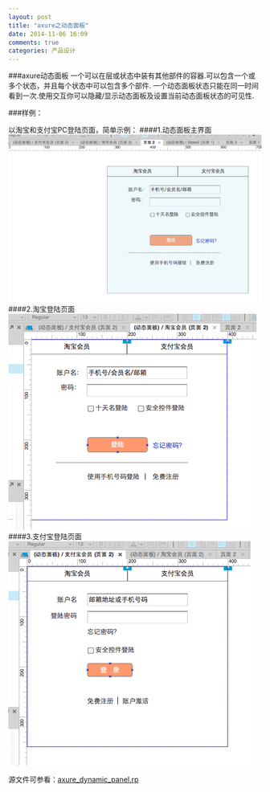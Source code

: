 ```yaml
---
layout: post
title: "axure之动态面板"
date: 2014-11-06 16:09
comments: true
categories: 产品设计
---
```


###axure动态面板
    一个可以在层或状态中装有其他部件的容器.可以包含一个或多个状态，并且每个状态中可以包含多个部件.
    一个动态面板状态只能在同一时间看到一次.使用交互你可以隐藏/显示动态面板及设置当前动态面板状态的可见性.
    
###样例：

以淘宝和支付宝PC登陆页面，简单示例：
####1.动态面板主界面
![image](/images/post/2014-11-06-axure-zhi-dong-tai-mian-ban/axure_dynamic_panel.png)
####2.淘宝登陆页面
![image](/images/post/2014-11-06-axure-zhi-dong-tai-mian-ban/axure_taobao_state.png)
####3.支付宝登陆页面
![image](/images/post/2014-11-06-axure-zhi-dong-tai-mian-ban/axure_pay_state.png)

源文件可参看：[axure_dynamic_panel.rp](https://github.com/ksnowlv/axure-demo/blob/master/axure_dynamic_panel.rp)